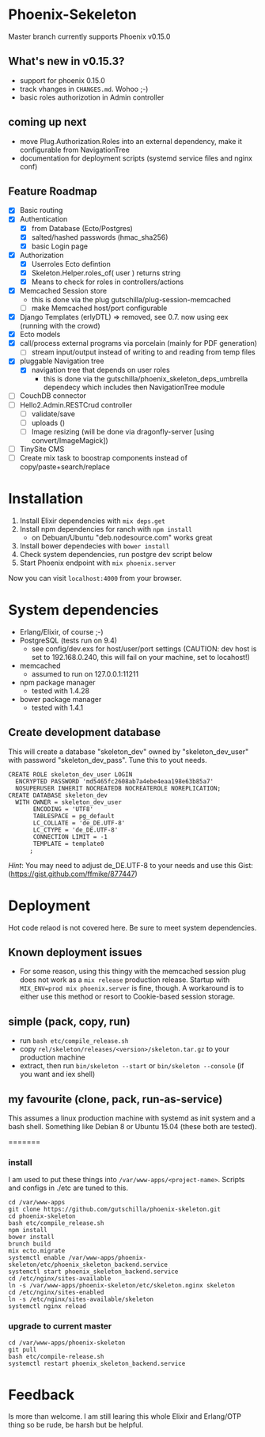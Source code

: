 # Phoenix-Sekeleton

Master branch currently supports Phoenix v0.15.0

## What's new in v0.15.3?

- support for phoenix 0.15.0
- track vhanges in `CHANGES.md`. Wohoo ;-)
- basic roles authorizotion in Admin controller

## coming up next

- move Plug.Authorization.Roles into an external dependency, make it configurable from NavigationTree
- documentation for deployment scripts (systemd service files and nginx conf)

## Feature Roadmap
- [x] Basic routing
- [x] Authentication
    - [x] from Database (Ecto/Postgres)
    - [x] salted/hashed passwords (hmac_sha256)
    - [x] basic Login page
- [x] Authorization
    - [x] Userroles Ecto defintion 
    - [x] Skeleton.Helper.roles_of( user ) returns string
    - [x] Means to check for roles in controllers/actions
- [x] Memcached Session store
    - this is done via the plug gutschilla/plug-session-memcached
    - [ ] make Memcached host/port configurable
- [x] Django Templates (erlyDTL) => removed, see 0.7. now using eex (running with the crowd)
- [x] Ecto models
- [x] call/process external programs via porcelain (mainly for PDF generation)
    - [ ] stream input/output instead of writing to and reading from temp files
- [x] pluggable Navigation tree
    - [x] navigation tree that depends on user roles
        - this is done via the gutschilla/phoenix_skeleton_deps_umbrella dependecy which includes then NavigationTree module
- [ ] CouchDB connector
- [ ] Hello2.Admin.RESTCrud controller
    - [ ] validate/save
    - [ ] uploads ()
    - [ ] Image resizing (will be done via dragonfly-server [using convert/ImageMagick])
- [ ] TinySite CMS
- [ ] Create mix task to boostrap components instead of copy/paste+search/replace

# Installation

1. Install Elixir dependencies with `mix deps.get`
2. Install npm dependencies for ranch with `npm install`
    - on Debuan/Ubuntu "deb.nodesource.com" works great
3. Install bower dependecies with `bower install`
4. Check system dependencies, run postgre dev script below
5. Start Phoenix endpoint with `mix phoenix.server`

Now you can visit `localhost:4000` from your browser.

# System dependencies

- Erlang/Elixir, of course ;-)
- PostgreSQL (tests run on 9.4)
    - see config/dev.exs for host/user/port settings (CAUTION: dev host is set to 192.168.0.240, this will fail on your machine, set to locahost!)
- memcached
    - assumed to run on 127.0.0.1:11211
- npm package manager
    - tested with 1.4.28
- bower package manager
    - tested with 1.4.1

## Create development database

This will create a database "skeleton_dev" owned by "skeleton_dev_user" with password "skeleton_dev_pass". Tune this to yout needs.

```
CREATE ROLE skeleton_dev_user LOGIN
  ENCRYPTED PASSWORD 'md5465fc2608ab7a4ebe4eaa198e63b85a7'
  NOSUPERUSER INHERIT NOCREATEDB NOCREATEROLE NOREPLICATION;
CREATE DATABASE skeleton_dev
  WITH OWNER = skeleton_dev_user
       ENCODING = 'UTF8'
       TABLESPACE = pg_default
       LC_COLLATE = 'de_DE.UTF-8'
       LC_CTYPE = 'de_DE.UTF-8'
       CONNECTION LIMIT = -1
       TEMPLATE = template0
      ;
```
_Hint_: You may need to adjust de_DE.UTF-8 to your needs and use this Gist:
(https://gist.github.com/ffmike/877447)

# Deployment

Hot code relaod is not covered here. Be sure to meet system dependencies.

## Known deployment issues

- For some reason, using this thingy with the memcached session plug does not work as a `mix release` production release. 
  Startup with `MIX_ENV=prod mix phoenix.server` is fine, though. A workaround is to either use this method or resort to Cookie-based session storage.

## simple (pack, copy, run)

- run `bash etc/compile_release.sh`
- copy `rel/skeleton/releases/<version>/skeleton.tar.gz` to your production machine
- extract, then run `bin/skeleton --start` or `bin/skeleton --console` (if you want and iex shell)

## my favourite (clone, pack, run-as-service)
This assumes a linux production machine with systemd as init system and a bash shell. Something like Debian 8 or Ubuntu 15.04 (these both are tested).

=======
### install
I am used to put these things into `/var/www-apps/<project-name>`. Scripts and configs in ./etc are tuned to this.
```
cd /var/www-apps
git clone https://github.com/gutschilla/phoenix-skeleton.git
cd phoenix-skeleton
bash etc/compile_release.sh
npm install
bower install
brunch build
mix ecto.migrate
systemctl enable /var/www-apps/phoenix-skeleton/etc/phoenix_skeleton_backend.service
systemctl start phoenix_skeleton_backend.service
cd /etc/nginx/sites-available
ln -s /var/www-apps/phoenix-skeleton/etc/skeleton.nginx skeleton
cd /etc/nginx/sites-enabled
ln -s /etc/nginx/sites-available/skeleton
systemctl nginx reload
```

### upgrade to current master
```
cd /var/www-apps/phoenix-skeleton
git pull
bash etc/compile-release.sh
systemctl restart phoenix_skeleton_backend.service
```

# Feedback

Is more than welcome. I am still learing this whole Elixir and Erlang/OTP thing so be rude, be harsh but be helpful.
